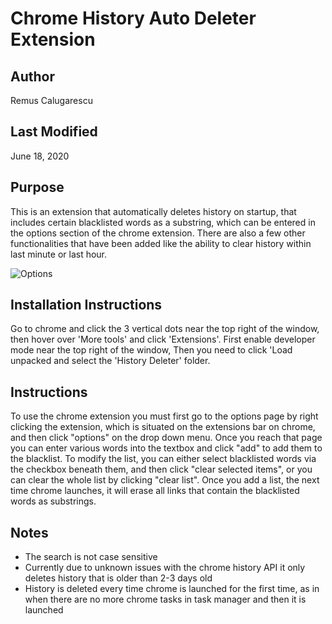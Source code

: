 # Chrome History Auto Deleter Extension

## Author
Remus Calugarescu

## Last Modified
June 18, 2020

## Purpose
This is an extension that automatically deletes history on startup, that includes certain blacklisted words as a substring, which can be entered in the options 
section of the chrome extension. There are also a few other functionalities that have been added like the ability to clear history within last minute or last hour.

![Options](https://i.imgur.com/dUei3nf.png)

## Installation Instructions
Go to chrome and click the 3 vertical dots near the top right of the window, then hover over 'More tools' and click 'Extensions'. First enable developer
mode near the top right of the window, Then you need to click 'Load unpacked and select the 'History Deleter' folder.

## Instructions
To use the chrome extension you must first go to the options page by right clicking the extension, which is situated on the extensions bar on chrome, and then click
"options" on the drop down menu. Once you reach that page you can enter various words into the textbox and click "add" to add them to the blacklist. To modify the list,
you can either select blacklisted words via the checkbox beneath them, and then click "clear selected items", or you can clear the whole list by clicking "clear list".
Once you add a list, the next time chrome launches, it will erase all links that contain the blacklisted words as substrings.

## Notes
- The search is not case sensitive
- Currently due to unknown issues with the chrome history API it only deletes history that is older than 2-3 days old
- History is deleted every time chrome is launched for the first time, as in when there are no more chrome tasks in task manager and then it is launched
